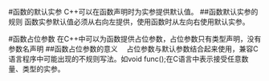#函数的默认实参
C++可以在函数声明时为实参提供默认值。
##函数默认实参的规则
函数实参默认值必须从右向左提供，使用函数时从左向右使用默认实参。

#函数占位参数
在C++中可以为函数提供占位参数，占位参数只有类型声明，没有参数名声明
##函数占位参数的意义
&emsp;占位参数与默认参数结合起来使用，兼容C语言程序中可能出现的不规则写法。如void func();在C语言中表示接受任意数量、类型的实参。